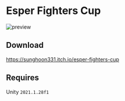 # Esper Fighters Cup

![preview](https://user-images.githubusercontent.com/11596519/146874034-5e000412-cc29-46da-9501-18219c6da90c.png)

## Download

https://sunghoon331.itch.io/esper-fighters-cup

## Requires

Unity `2021.1.28f1`
